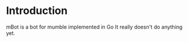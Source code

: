 Introduction
============

mBot is a bot for mumble implemented in Go
It really doesn't do anything yet.
